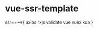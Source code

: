 # vue-ssr-template
ssr====>{
            axios
            rxjs
            validate
            vue
            vuex
            koa
        }
